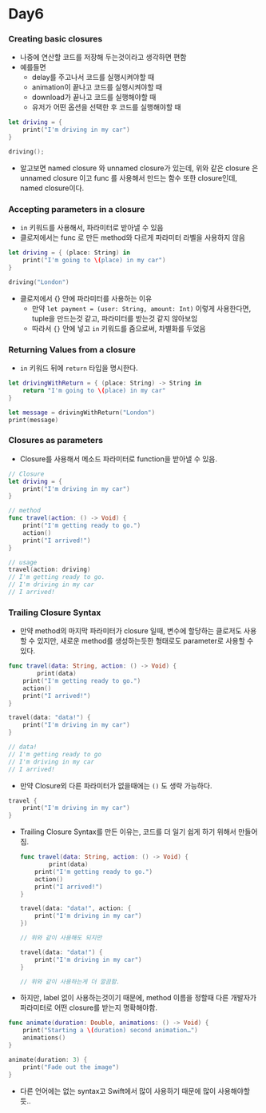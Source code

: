 # Day6

### Creating basic closures

- 나중에 연산할 코드를 저장해 두는것이라고 생각하면 편함
- 예를들면
    - delay를 주고나서 코드를 실행시켜야할 때
    - animation이 끝나고 코드를 실행시켜야할 때
    - download가 끝나고 코드를 실행해야할 때
    - 유저가 어떤 옵션을 선택한 후 코드를 실행해야할 때

```swift
let driving = {
    print("I'm driving in my car")
}

driving();
```

- 알고보면 named closure 와 unnamed closure가 있는데, 위와 같은 closure 은 unnamed closure 이고 func 를 사용해서 만드는 함수 또한 closure인데, named closure이다.

### Accepting parameters in a closure

- `in` 키워드를 사용해서, 파라미터로 받아낼 수 있음
- 클로저에서는 func 로 만든 method와 다르게 파라미터 라벨을 사용하지 않음

```swift
let driving = { (place: String) in
    print("I'm going to \(place) in my car")
}

driving("London")
```

- 클로저에서 {} 안에 파라미터를 사용하는 이유
    - 만약 `let payment = (user: String, amount: Int)` 이렇게 사용한다면, tuple을 만드는것 같고, 파라미터를 받는것 같지 않아보임
    - 따라서 `{}` 안에 넣고 `in` 키워드를 줌으로써, 차별화를 두었음

### Returning Values from a closure

- `in` 키워드 뒤에 `return` 타입을 명시한다.

```swift
let drivingWithReturn = { (place: String) -> String in
    return "I'm going to \(place) in my car"
}

let message = drivingWithReturn("London")
print(message)
```

### Closures as parameters

- Closure를 사용해서 메소드 파라미터로 function을 받아낼 수 있음.

```swift
// Closure
let driving = {
    print("I'm driving in my car")
}

// method
func travel(action: () -> Void) {
    print("I'm getting ready to go.")
    action()
    print("I arrived!")
}

// usage
travel(action: driving)
// I'm getting ready to go.
// I'm driving in my car
// I arrived!
```

### Trailing Closure Syntax

- 만약 method의 마지막 파라미터가 closure 일때, 변수에 할당하는 클로저도 사용할 수 있지만, 새로운 method를 생성하는듯한 형태로도 parameter로 사용할 수 있다.

```swift
func travel(data: String, action: () -> Void) {
		print(data)
    print("I'm getting ready to go.")
    action()
    print("I arrived!")
}

travel(data: "data!") {
    print("I'm driving in my car")
}

// data!
// I'm getting ready to go
// I'm driving in my car
// I arrived!
```

- 만약 Closure외 다른 파라미터가 없을때에는 `()` 도 생략 가능하다.

```swift
travel {
    print("I'm driving in my car")
}
```

- Trailing Closure Syntax를 만든 이유는, 코드를 더 일기 쉽게 하기 위해서 만들어짐.
    
    ```swift
    func travel(data: String, action: () -> Void) {
    		print(data)
        print("I'm getting ready to go.")
        action()
        print("I arrived!")
    }
    
    travel(data: "data!", action: {
    	print("I'm driving in my car")
    })
    
    // 위와 같이 사용해도 되지만
    
    travel(data: "data!") {
    	print("I'm driving in my car")
    }
    
    // 위와 같이 사용하는게 더 깔끔함.
    ```
    
- 하지만, label 없이 사용하는것이기 때문에, method 이름을 정할때 다른 개발자가 파라미터로 어떤 closure를 받는지 명확해야함.

```swift
func animate(duration: Double, animations: () -> Void) {
    print("Starting a \(duration) second animation…")
    animations()
}

animate(duration: 3) {
    print("Fade out the image")
}
```

- 다른 언어에는 없는 syntax고 Swift에서 많이 사용하기 때문에 많이 사용해야할듯..